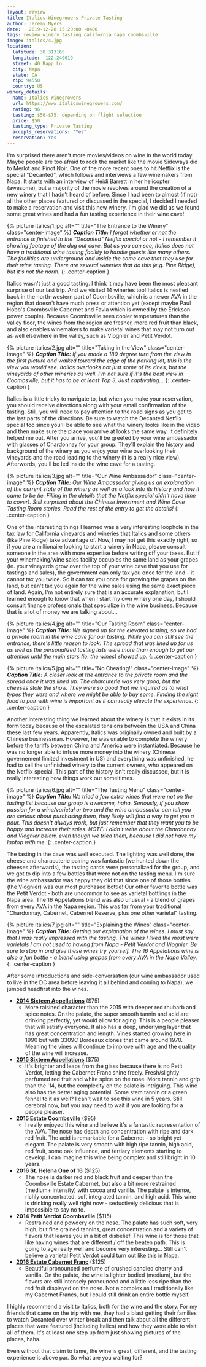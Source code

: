 ```yaml
---
layout: review
title: Italics Winegrowers Private Tasting
author: Jeremy Myers
date:   2019-12-28 15:20:00 -0400
tags: review winery tasting california napa coombsville
image: italics/4.jpg
location:
  latitude: 38.313165
  longitude: -122.249019
  street: 40 Rapp Ln
  city: Napa
  state: CA
  zip: 94558
  country: US
winery_details:
  name: Italics Winegrowers
  url: https://www.italicswinegrowers.com/
  rating: 96
  tasting: $50-$75, depending on flight selection
  price: $50
  tasting_type: Private Tasting
  accepts_reservations: "Yes"
  reservation: Yes
---
```

I'm surprised there aren't more movies/videos on wine in the world today.  Maybe people are too afraid to rock the market like the movie Sideways did to Merlot and Pinot Noir.  One of the more recent ones to hit Netflix is the special "Decanted", which follows and interviews a few winemakers from Napa.  It starts with an interview of Heidi Barrett in her helicopter (awesome), but a majority of the movie revolves around the creation of a new winery that I hadn't heard of before.  Since I had been to almost (if not) all the other places featured or discussed in the special, I decided I needed to make a reservation and visit this new winery.  I'm glad we did as we found some great wines and had a fun tasting experience in their wine cave!

{% picture italics/1.jpg alt="" title="The Entrance to the Winery" class="center-image" %}
***Caption Title:*** *I forget whether or not the entrance is finished in the "Decanted" Netflix special or not - I remember it showing footage of the dug out cave.  But as you can see, Italics does not have a traditional wine tasting facility to handle guests like many others.  The facilities are underground and inside the same cave that they use for their wine tasting.  There are several wineries that do this (e.g. Pine Ridge), but it's not the norm.*
{: .center-caption }

Italics wasn't just a good tasting.  I think it may have been the most pleasant surprise of our last trip.  And we visited 14 wineries too!  Italics is nestled back in the north-western part of Coombsville, which is a newer AVA in the region that doesn't have much press or attention yet (except maybe Paul Hobb's Coombsville Cabernet and Favia which is owned by the Erickson power couple).  Because Coombsville sees cooler temperatures than the valley floor, the wines from the region are fresher, more red fruit than black, and also enables winemakers to make varietal wines that may not turn out as well elsewhere in the valley, such as Viognier and Petit Verdot.  

{% picture italics/2.jpg alt="" title="Taking in the View" class="center-image" %}
***Caption Title:*** *If you made a 180 degree turn from the view in the first picture and walked toward the edge of the parking lot, this is the view you would see.  Italics overlooks not just some of its vines, but the vineyards of other wineries as well.  I'm not sure if it's the best view in Coombsville, but it has to be at least Top 3.  Just captivating...*
{: .center-caption }

Italics is a little tricky to navigate to, but when you make your reservation, you should receive directions along with your email confirmation of the tasting.  Still, you will need to pay attention to the road signs as you get to the last parts of the directions.  Be sure to watch the Decanted Netflix special too since you'll be able to see what the winery looks like in the video and then make sure the place you arrive at looks the same way.  It definitely helped me out.  After you arrive, you'll be greeted by your wine ambassador with glasses of Chardonnay for your group.  They'll explain the history and background of the winery as you enjoy your wine overlooking their vineyards and the road leading to the winery (it is a really nice view).  Afterwords, you'll be led inside the wine cave for a tasting.

{% picture italics/3.jpg alt="" title="Our Wine Ambassador" class="center-image" %}
***Caption Title:*** *Our Wine Ambassador giving us an explanation of the current state of the winery as well as a look into its history and how it came to be (ie. Filling in the details that the Netflix special didn't have time to cover).  Still surprised about the Chinese Investment and Wine Cave Tasting Room stories.  Read the rest of the entry to get the details!*
{: .center-caption }

One of the interesting things I learned was a very interesting loophole in the tax law for California vineyards and wineries that Italics and some others (like Pine Ridge) take advantage of.  Now, I may not get this exactly right, so if you are a millionaire looking to start a winery in Napa, please consult someone in the area with more expertise before writing off your taxes.  But if your winemaking/wine sales facility occupies the same land as your grapes (ie. your vineyards grow over the top of your wine cave that you use for tastings and sales), the government can only tax you once for the land - it cannot tax you twice.  So it can tax you once for growing the grapes on the land, but can't tax you again for the wine sales using the same exact piece of land.  Again, I'm not entirely sure that is an accurate explanation, but I learned enough to know that when I start my own winery one day, I should consult finance professionals that specialize in the wine business.  Because that is a lot of money we are talking about...

{% picture italics/4.jpg alt="" title="Our Tasting Room" class="center-image" %}
***Caption Title:*** *We signed up for the elevated tasting, so we had a private room in the wine cave for our tasting.  While you can still see the entrance, there's little reason to look.  The spread that was lined up for us as well as the personalized tasting lists were more than enough to get our attention until the main stars (ie. the wines) showed up.*
{: .center-caption }

{% picture italics/5.jpg alt="" title="No Cheating!" class="center-image" %}
***Caption Title:*** *A closer look at the entrance to the private room and the spread once it was lined up.  The charcuterie was very good, but the cheeses stole the show.  They were so good that we inquired as to what types they were and where we might be able to buy some.  Finding the right food to pair with wine is important as it can really elevate the experience.*
{: .center-caption }

Another interesting thing we learned about the winery is that it exists in its form today because of the escalated tensions between the USA and China these last few years.  Apparently, Italics was originally owned and built by a Chinese businessman.  However, he was unable to complete the winery before the tariffs between China and America were instantiated.  Because he was no longer able to infuse more money into the winery (Chinese governement limited investment in US) and everything was unfinished, he had to sell the unfinished winery to the current owners, who appeared on the Netflix special.  This part of the history isn't really discussed, but it is really interesting how things work out someitimes.  

{% picture italics/6.jpg alt="" title="The Tasting Menu" class="center-image" %}
***Caption Title:*** *We tried a few extra wines that were not on the tasting list because our group is awesome, haha.  Seriously, if you show passion for a wine/varietal or two and the wine ambassador can tell you are serious about purchasing them, they likely will find a way to get you a pour.  This doesn't always work, but just remember that they want you to be happy and increase their sales.  NOTE: I didn't write about the Chardonnay and Viognier below, even though we tried them, because I did not have my laptop with me.*
{: .center-caption }

The tasting in the cave was well executed.  The lighting was well done, the cheese and characuterie pairing was fantastic (we hunted down the cheeses afterwards), the tasting cards were personalized for the group, and we got to dip into a few bottles that were not on the tasting menu.  I'm sure the wine ambassador was happy they did that since one of those bottles (the Viognier) was our most purchased bottle!  Our other favorite bottle was the Petit Verdot - both are uncommon to see as varietal bottlings in the Napa area.  The 16 Appelations blend was also unusual - a blend of grapes from every AVA in the Napa region.  This was far from your traditional "Chardonnay, Cabernet, Cabernet Reserve, plus one other varietal" tasting.

{% picture italics/7.jpg alt="" title="Explaining the Wines" class="center-image" %}
***Caption Title:*** *Getting our explanation of the wines.  I must say that I was really impressed with the tasting.  The wines I liked the most were varietals I am not used to having from Napa - Petit Verdot and Viognier.  Be sure to stop in and give these wines try yourself.  The 16 Appelations wine is also a fun bottle - a blend using grapes from every AVA in the Napa Valley.*
{: .center-caption }

After some introductions and side-conversation (our wine ambassador used to live in the DC area before leaving it all behind and coming to Napa), we jumped headfirst into the wines.

* [**2014 Sixteen Appellations**](https://www.italicswinegrowers.com/product/2014-Sixteen-Appellations) ($75)
  * More raisined character than the 2015 with deeper red rhubarb and spice notes. On the palate, the super smooth tannin and acid are drinking perfectly, yet would allow for aging. This is a people pleaser that will satisfy everyone.  It also has a deep, underlying layer that has great concentration and length. Vines started growing here in 1990 but with 3309C Bordeaux clones that came around 1970.  Meaning the vines will continue to improve with age and the quality of the wine will increase.
* [**2015 Sixteen Appellations**](https://www.italicswinegrowers.com/product/2015-Sixteen-Appellations) ($75)
  * It's brighter and leaps from the glass because there is no Petit Verdot, letting the Cabernet Franc shine freely. Fresh/slightly perfumed red fruit and white spice on the nose.  More tannin and grip than the '14, but the complexity on the palate is intriguing. This wine also has the better aging potential.  Some stem tannin or a green fennel to it as well?  I can't wait to see this wine in 5 years. Still cerebral now, but you may need to wait if you are looking for a people pleaser.
* [**2015 Estate Coombsville**](https://www.italicswinegrowers.com/product/2015-Italics-Cabernet-Sauvignon) ($95)
  * I really enjoyed this wine and believe it's a fantastic representation of the AVA.  The nose has depth and concentration with ripe and dark red fruit. The acid is remarkable for a Cabernet - so bright yet elegant.  The palate is very smooth with high ripe tannin, high acid, red fruit, some oak influence, and tertiary elements starting to develop.  I can imagine this wine being complex and still bright in 10 years. 
* **2016 St. Helena One of 16** ($125)
  * The nose is darker red and black fruit and deeper than the Coombsville Estate Cabernet, but also a bit more restrained (medium+ intensity) with cocoa and vanilla.  The palate is intense, richly concentrated, soft integrated tannin, and high acid.  This wine is drinking really well right now - seductively delicious that is impossible to say no to.
* **2014 Petit Verdot Coombsville** ($115)
  * Restrained and powdery on the nose.  The palate has such soft, very high, but fine grained tannins, great concentration and a variety of flavors that leaves you in a bit of disbelief.  This wine is for those that like having wines that are different / off the beaten path.  This is going to age really well and become very interesting...  Still can't believe a varietal Petit Verdot could turn out like this in Napa.
* [**2016 Estate Cabernet Franc**](https://www.italicswinegrowers.com/product/2016-Italics-Estate-Cabernet-Franc) ($125) 
  * Beautiful pronounced perfume of crushed candied cherry and vanilla.  On the palate, the wine is lighter bodied (medium), but the flavors are still intensely pronounced and a little less ripe than the red fruit displayed on the nose.  Not a complex as I traditionally like my Cabernet Francs, but I could still drink an entire bottle myself.

I highly recommend a visit to Italics, both for the wine and the story.  For my friends that came on the trip with me, they had a blast getting their families to watch Decanted over winter break and then talk about all the different places that were featured (including Italics) and how they were able to visit all of them.  It's at least one step up from just showing pictures of the places, haha.

Even without that claim to fame, the wine is great, different, and the tasting experience is above par.  So what are you waiting for?
